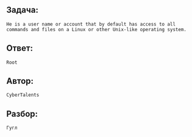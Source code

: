 ## Задача: 

    He is a user name or account that by default has access to all commands and files on a Linux or other Unix-like operating system.

## Ответ:
    Root

## Автор: 
    CyberTalents

## Разбор:
    Гугл
